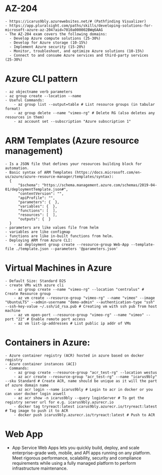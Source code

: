 # AZ-204
    - https://icarus9bly.azurewebsites.net/# (Pathfinding Visualizer)
    - https://app.pluralsight.com/paths/skills/developing-solutions-for-microsoft-azure-az-204?aid=7010a000002BWq6AAG 
    - The AZ-204 exam covers the following domains:
      - Develop Azure compute solutions (25-30%)
      - Develop for Azure storage (10-15%)
      - Implement Azure security (15-20%)
      - Monitor, troubleshoot, and optimize Azure solutions (10-15%)
      - Connect to and consume Azure services and third-party services (25-30%)
# Azure CLI pattern
    - az objectname verb parameters   
    - az group create --location --name
    - Useful Commands:
        - az group list --output=table # List resource groups (in tabular format)
        - az group delete --name "vimeo-rg" # Delete RG (also deletes any resources in them)
        - az account set --subscription "Azure subscription 1"
# ARM Templates (Azure resource management)
    - Is a JSON file that defines your resources building block for automation.
    - Basic syntax of ARM Templates (https://docs.microsoft.com/en-us/azure/azure-resource-manager/templates/syntax):
      {
          "$schema": "https://schema.management.azure.com/schemas/2019-04-01/deploymentTemplate.json#",
          "contentVersion": "",
          "apiProfile": "",
          "parameters": {  },
          "variables": {  },
          "functions": [  ],
          "resources": [  ],
          "outputs": {  }
      }
    - parameters are like values file from helm
    - variables are like configmap
    - functions are like in-built functions from helm.
    - Deploying ARM from Azure CLI:
        - az deployment group create --resource-group Web-App --template-file ./template.json --parameters '@parameters.json'
    
# Virtual Machines in Azure
    - Default Size: Standard D2S
    - create VMs with azure cli
        - az group create --name "vimeo-rg" --location "centralus" # Create Resource group
        - az vm create --resource-group "vimeo-rg" --name "vimeo" --image "UbuntuLTS" --admin-username "demo-admin" --authentication-type "ssh" --ssh-key-value ~/.ssh/id_rsa.pub # Creating vm with ssh pub from host machine
        - az vm open-port --resource-group "vimeo-rg" --name "vimeo" --port "22" # Enable remote port access
        - az vm list-ip-addresses # List public ip addr of VMs
# Containers in Azure:
    - Azure container registry (ACR) hosted in azure based on docker registry
    - Azure container instances (ACI)
    - Commands:
        - az group create --resource-group "acr_test-rg" --location westus
        - az acr create --resource-group "acr_test-rg" --name "icarus9bly" --sku Standard # Create ACR, name should be unique as it will the part of azure domain name
        - az acr login --name icarus9bly # Login to acr in docker or you can user docker login aswell
        - az acr show -n icarus9bly --query loginServer # To get the registry server url for e.g. icarus9bly.azurecr.io
        - docker tag tryreact:latest icarus9bly.azurecr.io/tryreact:latest # Tag image to push it to ACR
        - docker push icarus9bly.azurecr.io/tryreact:latest # Push to ACR
    
# Web App
   - App Service Web Apps lets you quickly build, deploy, and scale enterprise-grade web, mobile, and API apps running on any platform. Meet rigorous performance, scalability, security and compliance requirements while using a fully managed platform to perform infrastructure maintenance.


